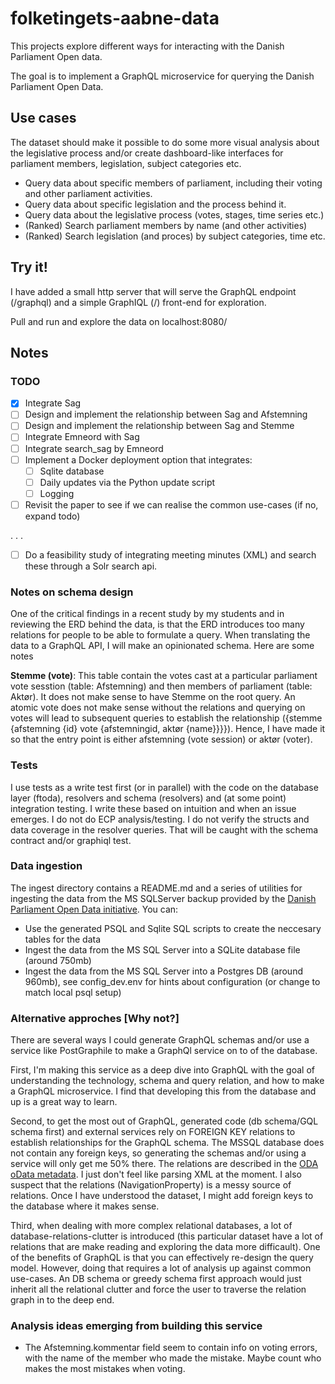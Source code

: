 # folketingets-aabne-data

This projects explore different ways for interacting with the Danish Parliament Open data. 

The goal is to implement a GraphQL microservice for querying the Danish Parliament Open Data.

## Use cases
The dataset should make it possible to do some more visual analysis about the legislative process and/or create dashboard-like interfaces for parliament members, legislation, subject categories etc. 

- Query data about specific members of parliament, including their voting and other parliament activities. 
- Query data about specific legislation and the process behind it.
- Query data about the legislative process (votes, stages, time series etc.)
- (Ranked) Search parliament members by name (and other activities)
- (Ranked) Search legislation (and proces) by subject categories, time etc. 

## Try it!

I have added a small http server that will serve the GraphQL endpoint (/graphql) and a simple GraphIQL (/) front-end for exploration. 

Pull and run and explore the data on localhost:8080/

## Notes
### TODO
- [x] Integrate Sag 
- [ ] Design and implement the relationship between Sag and Afstemning
- [ ] Design and implement the relationship between Sag and Stemme
- [ ] Integrate Emneord with Sag
- [ ] Integrate search_sag by Emneord
- [ ] Implement a Docker deployment option that integrates:
    - [ ] Sqlite database
    - [ ] Daily updates via the Python update script
    - [ ] Logging
- [ ] Revisit the paper to see if we can realise the common use-cases (if no, expand todo)

.
.
.

- [ ] Do a feasibility study of integrating meeting minutes (XML) and search these through a Solr search api.

### Notes on schema design
One of the critical findings in a recent study by my students and in reviewing the ERD behind the data, is that the ERD introduces too many relations for people to be able to formulate a query. When translating the data to a GraphQL API, I will make an opinionated schema. Here are some notes

**Stemme (vote)**: This table contain the votes cast at a particular parliament vote sesstion (table: Afstemning) and then members of parliament (table: Aktør). It does not make sense to have Stemme on the root query. An atomic vote does not make sense without the relations and querying on votes will lead to subsequent queries to establish the relationship ({stemme {afstemning {id} vote {afstemningid, aktør {name}}}}). Hence, I have made it so that the entry point is either afstemning (vote session) or aktør (voter). 

### Tests
I use tests as a write test first (or in parallel) with the code on the database layer (ftoda), resolvers and schema (resolvers) and (at some point) integration testing. I write these based on intuition and when an issue emerges. I do not do ECP analysis/testing. 
I do not verify the structs and data coverage in the resolver queries. That will be caught with the schema contract and/or graphiql test.

### Data ingestion
The ingest directory contains a README.md and a series of utilities for ingesting the data from the MS SQLServer backup provided by the [Danish Parliament Open Data initiative](https://www.ft.dk/-/media/sites/ft/pdf/dokumenter/aabne-data/oda-browser_brugervejledning.ashx). You can:

- Use the generated PSQL and Sqlite SQL scripts to create the neccesary tables for the data
- Ingest the data from the MS SQL Server into a SQLite database file (around 750mb)
- Ingest the data from the MS SQL Server into a Postgres DB (around 960mb), see config_dev.env for hints about configuration (or change to match local psql setup)

### Alternative approches [Why not?]

There are several ways I could generate GraphQL schemas and/or use a service like PostGraphile to make a GraphQl service on to of the database. 

First, I'm making this service as a deep dive into GraphQL with the goal of understanding the technology, schema and query relation, and how to make a GraphQL microservice. 
I find that developing this from the database and up is a great way to learn.

Second, to get the most out of GraphQL, generated code (db schema/GQL schema first) and external services rely on FOREIGN KEY relations to establish relationships for the GraphQL schema. The MSSQL database does not contain any foreign keys, so generating the schemas and/or using a service will only get me 50% there. The relations are described in the [ODA oData metadata](https://oda.ft.dk/api/$metadata). I just don't feel like parsing XML at the moment. I also suspect that the relations (NavigationProperty) is a messy source of relations. Once I have understood the dataset, I might add foreign keys to the database where it makes sense.

Third, when dealing with more complex relational databases, a lot of database-relations-clutter is introduced (this particular dataset have a lot of relations that are make reading and exploring the data more difficault). One of the benefits of GraphQL is that you can effectively re-design the query model. However, doing that requires a lot of analysis up against common use-cases. An DB schema or greedy schema first approach would just inherit all the relational clutter and force the user to traverse the relation graph in to the deep end. 

### Analysis ideas emerging from building this service

- The Afstemning.kommentar field seem to contain info on voting errors, with the name of the member who made the mistake. Maybe count who makes the most mistakes when voting.